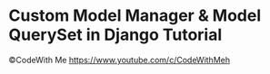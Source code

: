 # Custom Model Manager & Model QuerySet in Django Tutorial
©CodeWith Me https://www.youtube.com/c/CodeWithMeh
